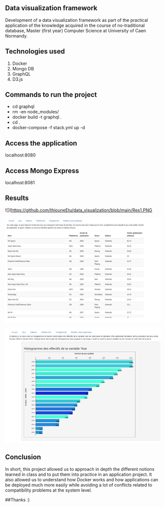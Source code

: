 ## Data visualization framework
Development of a data visualization framework as part of the practical application of the knowledge acquired in the course of no-traditional database, Master (first year) Computer Science at University of Caen Normandy.

## Technologies used
1) Docker
3) Mongo DB
4) GraphQL
5) D3.js

## Commands to run the project
- cd graphql
- rm -en node_modules/
- docker build -t graphql .
- cd .
- docker-compose -f stack.yml up -d

## Access the application
localhost:8080

## Access Mongo Express
localhost:8081

## Results
![](https://github.com/thiouneEtu/data_visualization/blob/main/Res1.PNG

![](https://github.com/thiouneEtu/data_visualization/blob/main/Res2.PNG)

![](https://github.com/thiouneEtu/data_visualization/blob/main/Res3.PNG)

## Conclusion
In short, this project allowed us to approach in depth the different notions learned in class and to put them into practice in an application project. It also allowed us to understand how Docker works and how applications can be deployed much more easily while avoiding a lot of conflicts related to compatibility problems at the system level.

##Thanks :)
